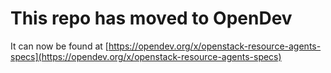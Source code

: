 # This repo has moved to OpenDev

It can now be found at [https://opendev.org/x/openstack-resource-agents-specs](https://opendev.org/x/openstack-resource-agents-specs)
